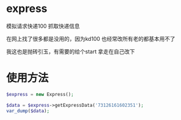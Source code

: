 # express
模拟请求快递100 抓取快递信息

在网上找了很多都是没用的，因为kd100 也经常改所有老的都基本用不了

我这也是抛砖引玉，有需要的给个start  拿走在自己改下

# 使用方法

```php
$express = new Express();

$data = $express->getExpressData('73126161602351');
var_dump($data);
```

